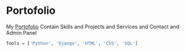 # Portofolio
My [Portofolio](http://sherif.rf.gd/) Contain Skills and Projects and Services and Contact and Admin Panel
```Python
Tools = ['Python', 'Django', 'HTML', 'CSS', 'SQL']
```
